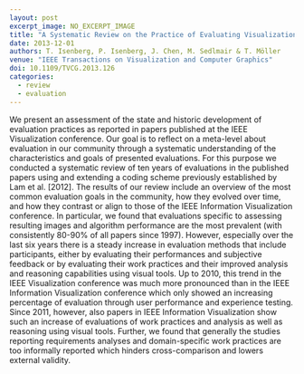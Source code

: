```yaml
---
layout: post
excerpt_image: NO_EXCERPT_IMAGE
title: "A Systematic Review on the Practice of Evaluating Visualization"
date: 2013-12-01
authors: T. Isenberg, P. Isenberg, J. Chen, M. Sedlmair & T. Möller
venue: "IEEE Transactions on Visualization and Computer Graphics"
doi: 10.1109/TVCG.2013.126
categories:
  - review
  - evaluation
---
```

We present an assessment of the state and historic development of evaluation practices as reported in papers published at the IEEE Visualization conference. Our goal is to reflect on a meta-level about evaluation in our community through a systematic understanding of the characteristics and goals of presented evaluations. For this purpose we conducted a systematic review of ten years of evaluations in the published papers using and extending a coding scheme previously established by Lam et al. [2012]. The results of our review include an overview of the most common evaluation goals in the community, how they evolved over time, and how they contrast or align to those of the IEEE Information Visualization conference. In particular, we found that evaluations specific to assessing resulting images and algorithm performance are the most prevalent (with consistently 80-90% of all papers since 1997). However, especially over the last six years there is a steady increase in evaluation methods that include participants, either by evaluating their performances and subjective feedback or by evaluating their work practices and their improved analysis and reasoning capabilities using visual tools. Up to 2010, this trend in the IEEE Visualization conference was much more pronounced than in the IEEE Information Visualization conference which only showed an increasing percentage of evaluation through user performance and experience testing. Since 2011, however, also papers in IEEE Information Visualization show such an increase of evaluations of work practices and analysis as well as reasoning using visual tools. Further, we found that generally the studies reporting requirements analyses and domain-specific work practices are too informally reported which hinders cross-comparison and lowers external validity.
